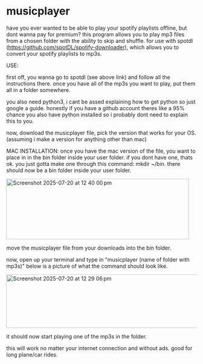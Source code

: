 # musicplayer
have you ever wanted to be able to play your spotify playlists offline, but dont wanna pay for premium? this program allows you to play mp3 files from a chosen folder with the ability to skip and shuffle.  for use with spotdl (https://github.com/spotDL/spotify-downloader), which allows you to convert your spotify playlists to mp3s.

USE:

first off, you wanna go to spotdl (see above link) and follow all the instructions there. once you have all of the mp3s you want to play, put them all in a folder somewhere. 

you also need python3, i cant be assed explaining how to get python so just google a guide. honestly if you have a github account theres like a 95% chance you also have python installed so i probably dont need to explain this to you.

now, download the musicplayer file, pick the version that works for your OS. (assuming i make a version for anything other than mac)

MAC INSTALLATION:
once you have the mac version of the file, you want to place in in the bin folder inside your user folder. if you dont have one, thats ok. you just gotta make one through this command: mkdir ~/bin. there should now be a bin folder inside your user folder.

<img width="483" height="160" alt="Screenshot 2025-07-20 at 12 40 00 pm" src="https://github.com/user-attachments/assets/63f84cc6-54f3-4436-a961-e05ea0e165c8" />

move the musicplayer file from your downloads into the bin folder.

now, open up your terminal and type in "musicplayer (name of folder with mp3s)"
below is a picture of what the command should look like.

<img width="571" height="141" alt="Screenshot 2025-07-20 at 12 29 06 pm" src="https://github.com/user-attachments/assets/4555c69e-c5b3-49ad-8799-208c023bc387" />

it should now start playing one of the mp3s in the folder. 

this will work no matter your internet connection and without ads. good for long plane/car rides.
